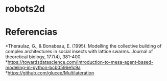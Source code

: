# robots2d



# Referencias

*Theraulaz, G., & Bonabeau, E. (1995). Modelling the collective building of complex architectures in social insects with lattice swarms. Journal of theoretical biology, 177(4), 381-400.
*https://towardsdatascience.com/introduction-to-mesa-agent-based-modeling-in-python-bcb0596e1c9a
*https://github.com/glucee/Multilateration
